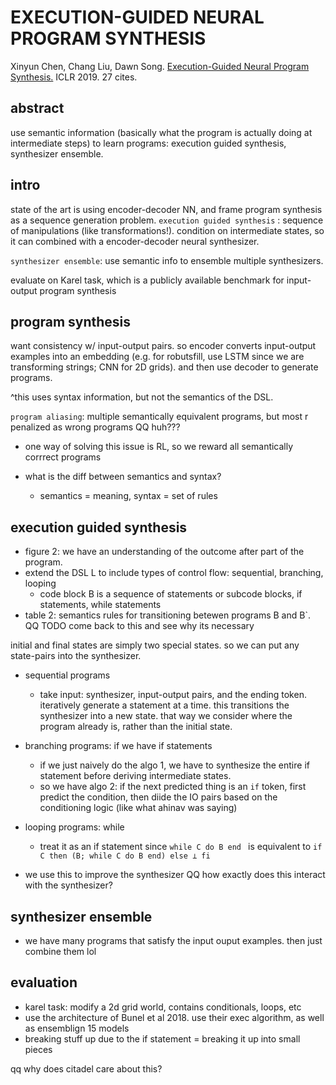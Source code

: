 # EXECUTION-GUIDED NEURAL PROGRAM SYNTHESIS

Xinyun Chen, Chang Liu, Dawn Song. [Execution-Guided Neural Program Synthesis.](https://openreview.net/pdf?id=H1gfOiAqYm) ICLR 2019. 27 cites.


## abstract
use semantic information (basically what the program is actually doing at intermediate steps) to learn programs: execution guided synthesis, synthesizer ensemble.

## intro
state of the art is using encoder-decoder NN, and frame program synthesis as a sequence generation problem.
`execution guided synthesis` : sequence of manipulations (like transformations!). condition on intermediate states, so it can combined with a encoder-decoder neural synthesizer.

`synthesizer ensemble`: use semantic info to ensemble multiple synthesizers.

evaluate on Karel task, which is a publicly available benchmark for input-output program synthesis

## program synthesis
want consistency w/ input-output pairs. so encoder converts input-output examples into an embedding (e.g. for robutsfill, use LSTM since we are transforming strings; CNN for 2D grids). and then use decoder to generate programs.

^this uses syntax information, but not the semantics of the DSL. 

`program aliasing`: multiple semantically equivalent programs, but most r penalized as wrong programs QQ huh???
- one way of solving this issue is RL, so we reward all semantically corrrect programs

- what is the diff between semantics and syntax?   
    - semantics = meaning, syntax = set of rules

## execution guided synthesis
- figure 2: we have an understanding of the outcome after part of the program.
- extend the DSL L to include types of control flow: sequential, branching, looping
    - code block B is a sequence of statements or subcode blocks, if statements, while statements
- table 2: semantics rules for transitioning betewen programs B and B`. 
    QQ TODO come back to this and see why its necessary

initial and final states are simply two special states. so we can put any state-pairs into the synthesizer.

- sequential programs
    - take input: synthesizer, input-output pairs, and the ending token. iteratively generate a statement at a time. this transitions the synthesizer into a new state. that way we consider where the program already is, rather than the initial state.
- branching programs: if we have if statements
    - if we just naively do the algo 1, we have to synthesize the entire if statement before deriving intermediate states.
    - so we have algo 2: if the next predicted thing is an `if` token, first predict the condition, then diide the IO pairs based on the conditioning logic (like what ahinav was saying)
- looping programs: while
    - treat it as an if statement since `while C do B end ` is equivalent to `if C then (B; while C do B end) else ⊥ fi`

- we use this to improve the synthesizer QQ how exactly does this interact with the synthesizer?

## synthesizer ensemble
- we have many programs that satisfy the input ouput examples. then just combine them lol


## evaluation
- karel task: modify a 2d grid world, contains conditionals, loops, etc
- use the architecture of Bunel et al 2018. use their exec algorithm, as well as ensemblign 15 models
- breaking stuff up due to the if statement = breaking it up into small pieces

qq why does citadel care about this?